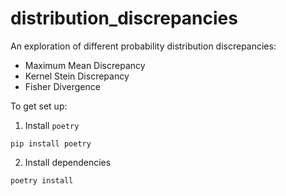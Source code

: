 # distribution_discrepancies

An exploration of different probability distribution discrepancies:

- Maximum Mean Discrepancy
- Kernel Stein Discrepancy
- Fisher Divergence

To get set up:

1. Install `poetry`

```shell
pip install poetry
```

2. Install dependencies

```shell
poetry install
```
